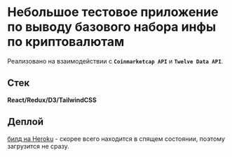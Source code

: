 # Небольшое тестовое приложение по выводу базового набора инфы по криптовалютам

Реализовано на взаимодействии с **`Сoinmarketcap API`** и **`Twelve Data API`**.

## Стек

**React/Redux/D3/TailwindCSS**

## Деплой

[билд на Heroku](https://crypto-info-egoriy79.herokuapp.com/) - скорее всего находится в спящем состоянии, поэтому загрузится не сразу.